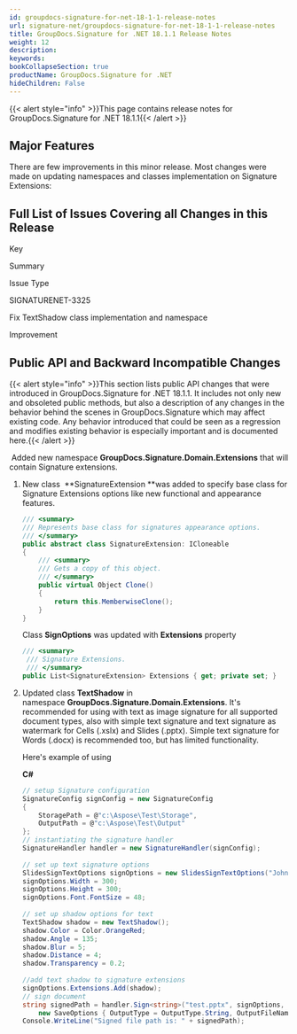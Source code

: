 ```yaml
---
id: groupdocs-signature-for-net-18-1-1-release-notes
url: signature-net/groupdocs-signature-for-net-18-1-1-release-notes
title: GroupDocs.Signature for .NET 18.1.1 Release Notes
weight: 12
description: 
keywords: 
bookCollapseSection: true
productName: GroupDocs.Signature for .NET
hideChildren: False
---
```

{{< alert style="info" >}}This page contains release notes for GroupDocs.Signature for .NET 18.1.1{{< /alert >}}

## Major Features

There are few improvements in this minor release. Most changes were made on updating namespaces and classes implementation on Signature Extensions:

## Full List of Issues Covering all Changes in this Release

Key

Summary

Issue Type

SIGNATURENET-3325

Fix TextShadow class implementation and namespace

Improvement

## Public API and Backward Incompatible Changes

{{< alert style="info" >}}This section lists public API changes that were introduced in GroupDocs.Signature for .NET 18.1.1. It includes not only new and obsoleted public methods, but also a description of any changes in the behavior behind the scenes in GroupDocs.Signature which may affect existing code. Any behavior introduced that could be seen as a regression and modifies existing behavior is especially important and is documented here.{{< /alert >}}

 Added new namespace **GroupDocs.Signature.Domain.Extensions** that will contain Signature extensions.

1.  New class  **SignatureExtension **was added to specify base class for Signature Extensions options like new functional and appearance features.
    
    ```csharp
    /// <summary>
    /// Represents base class for signatures appearance options.
    /// </summary>
    public abstract class SignatureExtension: ICloneable
    {
        /// <summary>
        /// Gets a copy of this object.
        /// </summary>
        public virtual Object Clone()
        {
            return this.MemberwiseClone();
        }
    }
    ```
    
    Class **SignOptions** was updated with **Extensions** property
    
    ```csharp
    /// <summary>
     /// Signature Extensions.
     /// </summary>
    public List<SignatureExtension> Extensions { get; private set; }
    ```
    
2.  Updated class **TextShadow** in namespace **GroupDocs.Signature.Domain.Extensions**. It's recommended for using with text as image signature for all supported document types, also with simple text signature and text signature as watermark for Cells (.xslx) and Slides (.pptx). Simple text signature for Words (.docx) is recommended too, but has limited functionality.
    
    Here's example of using
    
    **C#**
    
    ```csharp
    // setup Signature configuration
    SignatureConfig signConfig = new SignatureConfig
    {
        StoragePath = @"c:\Aspose\Test\Storage",
        OutputPath = @"c:\Aspose\Test\Output"
    };
    // instantiating the signature handler
    SignatureHandler handler = new SignatureHandler(signConfig);
     
    // set up text signature options
    SlidesSignTextOptions signOptions = new SlidesSignTextOptions("John Smith");
    signOptions.Width = 300;
    signOptions.Height = 300;
    signOptions.Font.FontSize = 48;
     
    // set up shadow options for text
    TextShadow shadow = new TextShadow();
    shadow.Color = Color.OrangeRed;
    shadow.Angle = 135;
    shadow.Blur = 5;
    shadow.Distance = 4;
    shadow.Transparency = 0.2;
     
    //add text shadow to signature extensions
    signOptions.Extensions.Add(shadow);
    // sign document
    string signedPath = handler.Sign<string>("test.pptx", signOptions,
        new SaveOptions { OutputType = OutputType.String, OutputFileName = "SignatureExtensions_TextShadow" });
    Console.WriteLine("Signed file path is: " + signedPath);
    ```
